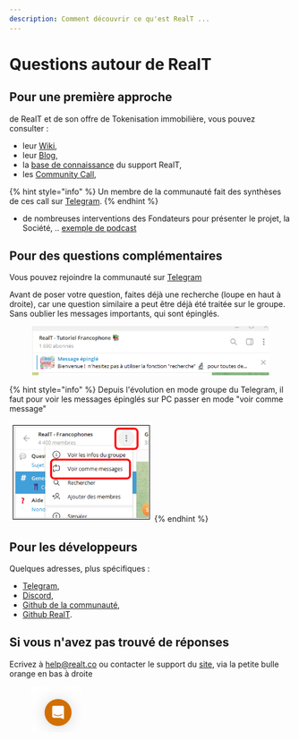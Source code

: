 ```yaml
---
description: Comment découvrir ce qu'est RealT ...
---
```


# Questions autour de RealT

## Pour une première approche

de RealT et de son offre de Tokenisation immobilière, vous pouvez consulter :

* leur [Wiki](https://wiki.realt.co/v/francais/),
* leur [Blog](https://realt.co/blog/),
* la [base de connaissance](https://intercom.help/realt/en/) du support RealT,
* les [Community Call](https://www.youtube.com/@RealTplatform/streams),

{% hint style="info" %}
Un membre de la communauté fait des synthèses de ces call sur [Telegram](https://t.me/RtCCR).
{% endhint %}

* de nombreuses interventions des Fondateurs pour présenter le projet, la Société, .. [exemple de podcast](https://smartlinks.audiomeans.fr/l/chercheurs-de-valeur-9e55f2b3/limmobilier-tokenise-bientot-la-norme-entretien-avec-jean-marc-jacobson-ef0c8a09)

## Pour des questions complémentaires

Vous pouvez rejoindre la communauté sur [Telegram](https://t.me/RealT\_France)

Avant de poser votre question, faites déjà une recherche (loupe en haut à droite), car une question similaire a peut être déjà été traitée sur le groupe. Sans oublier les messages importants, qui sont épinglés.

<figure><img src="../../.gitbook/assets/image (40).png" alt=""><figcaption></figcaption></figure>

{% hint style="info" %}
Depuis l'évolution en mode groupe du Telegram, il faut pour voir les messages épinglés sur PC passer en mode "voir comme message"&#x20;

&#x20;                                                  ![](<../../.gitbook/assets/image (8).png>)
{% endhint %}

## Pour les développeurs

Quelques adresses, plus spécifiques :

* [Telegram](https://t.me/RealT\_France),
* [Discord](https://discord.com/invite/npzp8xhMqu),
* [Github de la communauté](https://github.com/RealT-Community),
* [Github RealT](https://github.com/real-token).

## Si vous n'avez pas trouvé de réponses

Ecrivez à help@realt.co ou contacter le support du [site](https://realt.co/), via la petite bulle orange en bas à droite

<figure><img src="../../.gitbook/assets/image (88).png" alt=""><figcaption></figcaption></figure>

